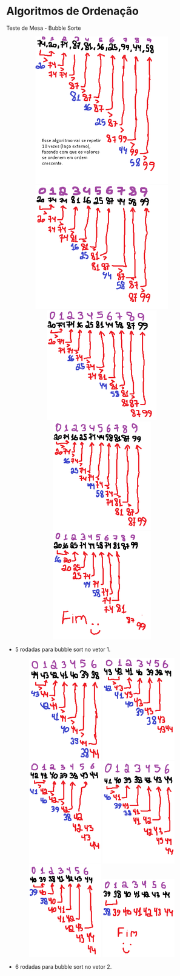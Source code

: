 # Algoritmos de Ordenação

Teste de Mesa - Bubble Sorte

<div align="center">

![Teste de mesa bubble sort rodada 1](imgs/BubbleSortAlg.png)
![Teste de mesa bubble sort rodada 2](imgs/BubbleSortAlg2.png)
![Teste de mesa bubble sort rodada 3](imgs/BubbleSortAlg3.png)
![Teste de mesa bubble sort rodada 4](imgs/BubbleSortAlg4.png)
![Teste de mesa bubble sort rodada 5](imgs/BubbleSortAlg5.png)

</div>

+ 5 rodadas para bubble sort no vetor 1.

<div align="center">

![Teste de mesa bubble sort rodada 1](imgs/BubbleSortAlg1.2.png)
![Teste de mesa bubble sort rodada 2](imgs/BubbleSortAlg2.2.png)
![Teste de mesa bubble sort rodada 3](imgs/BubbleSortAlg3.2.png)
![Teste de mesa bubble sort rodada 4](imgs/BubbleSortAlg4.2.png)
![Teste de mesa bubble sort rodada 5](imgs/BubbleSortAlg5.2.png)
![Teste de mesa bubble sort rodada 5](imgs/BubbleSortAlg6.2.png)

</div>

+ 6 rodadas para bubble sort no vetor 2.